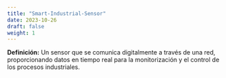 ```yaml
---
title: "Smart-Industrial-Sensor"
date: 2023-10-26
draft: false
weight: 1
---
```


**Definición:** Un sensor que se comunica digitalmente a través de una red, proporcionando datos en tiempo real para la monitorización y el control de los procesos industriales.
